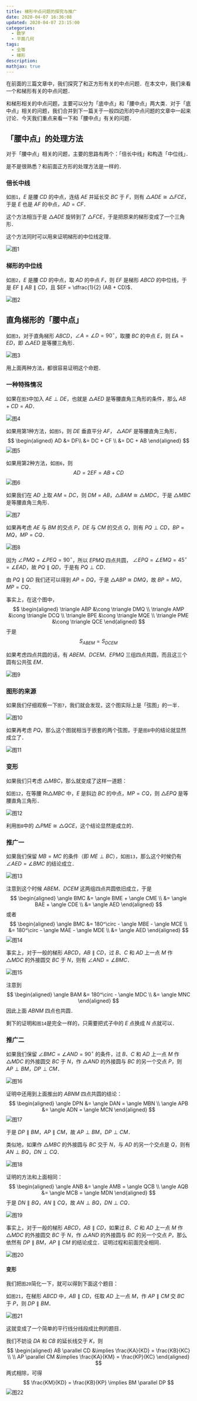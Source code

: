 ```yaml
---
title: 梯形中点问题的探究与推广
date: 2020-04-07 16:36:08
updated: 2020-04-07 23:15:00
categories:
  - 数学
  - 平面几何
tags:
  - 全等
  - 梯形
description:
mathjax: true
---
```


在前面的三篇文章中，我们探究了和正方形有关的中点问题．在本文中，我们来看一个和梯形有关的中点问题．

和梯形相关的中点问题，主要可以分为「底中点」和「腰中点」两大类．对于「底中点」相关的问题，我们合并到下一篇关于一般四边形的中点问题的文章中一起来讨论．今天我们重点来看一下和「腰中点」有关的问题．

<!-- more -->

## 「腰中点」的处理方法

对于「腰中点」相关的问题，主要的思路有两个：「倍长中线」和构造「中位线」．

是不是很熟悉？和前面正方形的处理方法是一样的．

### 倍长中线

如`图1`，$E$ 是腰 $CD$ 的中点，连结 $AE$ 并延长交 $BC$ 于 $F$，则有 $\triangle ADE \cong \triangle FCE$，于是 $E$ 也是 $AF$ 的中点，$AD = CF$．

这个方法相当于是 $\triangle ADE$ 旋转到了 $\triangle FCE$，于是把原来的梯形变成了一个三角形．

这个方法同时可以用来证明梯形的中位线定理．

![图1](image-20200407195909322.png)

### 梯形的中位线

如`图2`，$E$ 是腰 $CD$ 的中点，取 $AD$ 的中点 $F$，则 $EF$ 是梯形 $ABCD$ 的中位线，于是 $EF \parallel AB \parallel CD$，且 $EF = \dfrac{1}{2} (AB + CD)$．

![图2](image-20200407200434731.png)

## 直角梯形的「腰中点」

如`图3`，对于直角梯形 $ABCD$，$\angle A = \angle D = 90^\circ$，取腰 $BC$ 的中点 $E$，则 $EA = ED$，即 $\triangle AED$ 是等腰三角形．

![图3](image-20200407203742837.png)

用上面两种方法，都很容易证明这个命题．

### 一种特殊情况

如果在`图3`中加入 $AE \perp DE$，也就是 $\triangle AED$ 是等腰直角三角形的条件，那么 $AB + CD = AD$．

![图4](image-20200407202634748.png)

如果用第1种方法，如`图5`，则 $DE$ 垂直平分 $AF$， $\triangle ADF$ 是等腰直角三角形，
$$
\begin{aligned}
  AD &= DF\\
  &= DC + CF \\
  &= DC + AB
\end{aligned}
$$
![图5](image-20200407202836803.png)

如果用第2种方法，如`图6`，则
$$
AD = 2EF = AB + CD
$$
![图6](image-20200407203017868.png)

如果我们在 $AD$ 上取 $AM = DC$，则 $DM = AB$，$\triangle BAM \cong \triangle MDC$，于是 $\triangle MBC$ 是等腰直角三角形．

![图7](image-20200407203413192.png)

如果再考虑 $AE$ 与 $BM$ 的交点 $P$，$DE$ 与 $CM$ 的交点 $Q$，则有 $PQ \perp CD$，$BP = MQ$，$MP = CQ$．

![图8](image-20200407203931747.png)

因为 $\angle PMQ = \angle PEQ = 90^\circ$，所以 $EPMQ$ 四点共圆， $\angle EPQ = \angle EMQ = 45^\circ = \angle EAD$，故 $PQ \parallel QD$，于是有 $PQ \perp CD$．

由 $PQ \parallel QD$ 我们还可以得到 $AP = DQ$，于是 $\triangle ABP \cong DMQ$，故 $BP = MQ$，$MP = CQ$．

事实上，在这个图中，
$$
\begin{aligned}
\triangle ABP &\cong \triangle DMQ \\
\triangle AMP &\cong \triangle DCQ \\
\triangle BPE &\cong \triangle MQE \\
\triangle PME &\cong \triangle QCE
\end{aligned}
$$
于是
$$
S_{ABEM} = S_{DCEM}
$$

 如果考虑四点共圆的话，有 $ABEM$、$DCEM$、$EPMQ$ 三组四点共圆，而且这三个圆有公共弦 $EM$．

![图9](image-20200407204349872.png)

### 图形的来源

如果我们仔细观察一下`图7`，我们就会发现，这个图实际上是「弦图」的一半．

![图10](image-20200407204805206.png)

如果再考虑 $PQ$，那么这个图就相当于嵌套的两个弦图，于是`图8`中的结论就显然成立了．

![图11](image-20200407205207225.png)

### 变形

如果我们只考虑 $\triangle MBC$，那么就变成了这样一道题：

如`图12`，在等腰 $\mathrm{Rt} \triangle MBC$ 中，$E$ 是斜边 $BC$ 的中点，$MP = CQ$，则 $\triangle EPQ$ 是等腰直角三角形．

![图12](image-20200407210336181.png)

利用`图8`中的 $\triangle PME \cong \triangle QCE$，这个结论显然是成立的．

### 推广一

如果我们保留 $MB = MC$ 的条件（即 $ME \perp BC$），如`图13`，那么这个时候仍有 $\angle AED = \angle BMC$ 的结论成立．

![图13](image-20200407215302674.png)

注意到这个时候 $ABEM$、$DCEM$ 这两组四点共圆依旧成立，于是
$$
\begin{aligned}
  \angle BMC &= \angle BME + \angle CME \\
  &= \angle BAE + \angle CDE \\
  &= \angle AED
\end{aligned}
$$
或者
$$
\begin{aligned}
  \angle BMC &= 180^\circ - \angle MBE - \angle MCE \\
  &= 180^\circ - \angle MAE - \angle MDE \\
  &= \angle AED
\end{aligned}
$$
![图14](image-20200407215320597.png)

事实上，对于一般的梯形 $ABCD$，$AB \parallel CD$，过 $B$、$C$ 和 $AD$ 上一点 $M$ 作 $\triangle MDC$ 的外接圆交 $BC$ 于 $N$，则有 $\angle AND = \angle BMC$．

![图15](image-20200407220600095.png)

注意到
$$
\begin{aligned}
  \angle BAM &= 180^\circ - \angle MDC \\
  &= \angle MNC
\end{aligned}
$$
因此上面 $ABNM$ 四点也共圆．

剩下的证明和`图14`是完全一样的，只需要把式子中的 $E$ 点换成 $N$ 点就可以．

### 推广二

如果我们保留 $\angle BMC = \angle AND = 90^\circ$ 的条件，过 $B$、$C$ 和 $AD$ 上一点 $M$ 作 $\triangle MDC$ 的外接圆交 $BC$ 于 $N$，作 $\triangle AND$ 的外接圆与 $BC$ 的另一个交点 $P$，则 $AP \perp BM$，$DP \perp CM$．

![图16](image-20200407224616854.png)

证明中还用到上面推出的 $ABNM$ 四点共圆的结论：
$$
\begin{aligned}
  \angle DPN &= \angle DAN = \angle MBN \\
  \angle APB &= \angle ADN = \angle MCN
\end{aligned}
$$
![图17](image-20200407224550924.png)

于是 $DP \parallel BM$，$AP \parallel CM$，故 $AP \perp BM$，$DP \perp CM$．

类似地，如果作 $\triangle MBC$ 的外接圆与 $BC$ 交于 $N$，与 $AD$ 的另一个交点是 $Q$，则有 $AN \perp BQ$，$DN \perp CQ$．

![图18](image-20200407225514056.png)

证明的方法和上面相同：
$$
\begin{aligned}
  \angle ANB &= \angle AMB = \angle QCB \\
  \angle AQB &= \angle MCB = \angle MDN
\end{aligned}
$$
于是 $DN \parallel BQ$，$AN \parallel CQ$，故 $AN \perp BQ$，$DN \perp CQ$．

![图19](image-20200407225615430.png)

事实上，对于一般的梯形 $ABCD$，$AB \parallel CD$，如果过 $B$、$C$ 和 $AD$ 上一点 $M$ 作 $\triangle MDC$ 的外接圆交 $BC$ 于 $N$，作 $\triangle AND$ 的外接圆与 $BC$ 的另一个交点 $P$，那么依然有 $DP \parallel BM$，$AP \parallel CM$ 的结论成立．证明过程和前面完全相同．

![图20](image-20200407230050074.png)

#### 变形

我们把`图20`简化一下，就可以得到下面这个题目：

如`图21`，在梯形 $ABCD$ 中，$AB \parallel CD$，任取 $AD$ 上一点 $M$，作 $AP \parallel CM$ 交 $BC$ 于 $P$，则 $DP \parallel BM$．

![图21](image-20200407230745546.png)

这就变成了一个简单的平行线分线段成比例的题目．

我们不妨设 $DA$ 和 $CB$ 的延长线交于 $K$，则
$$
\begin{aligned}
  AB \parallel CD &\implies \frac{KA}{KD} = \frac{KB}{KC} \\
  \\
  AP \parallel CM &\implies \frac{KA}{KM} = \frac{KP}{KC}
\end{aligned}
$$
两式相除，可得
$$
\frac{KM}{KD} = \frac{KB}{KP} \implies BM \parallel DP
$$
![图22](image-20200407231555858.png)

